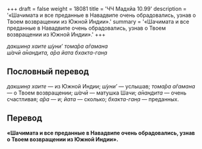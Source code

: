 +++
draft = false
weight = 18081
title = 'ЧЧ Мадхйа 10.99'
description = '«Шачимата и все преданные в Навадвипе очень обрадовались, узнав о Твоем возвращении из Южной Индии».'
summary = '«Шачимата и все преданные в Навадвипе очень обрадовались, узнав о Твоем возвращении из Южной Индии».'
+++

_дакшин̣а хаите ш́уни’ тома̄ра а̄гамана  
ш́ачӣ а̄нандита, а̄ра йата бхакта-ган̣а_

## Пословный перевод

_дакшин̣а_ _хаите_ — из Южной Индии; _ш́уни’_ — услышав; _тома̄ра_ _а̄гамана_ — о Твоем возвращении; _ш́ачӣ_ — матушка Шачи; _а̄нандита_ — очень счастливая; _а̄ра_ — и; _йата_ — сколько; _бхакта_\-_ган̣а_ — преданных.

## Перевод

**«Шачимата и все преданные в Навадвипе очень обрадовались, узнав о Твоем возвращении из Южной Индии».**
